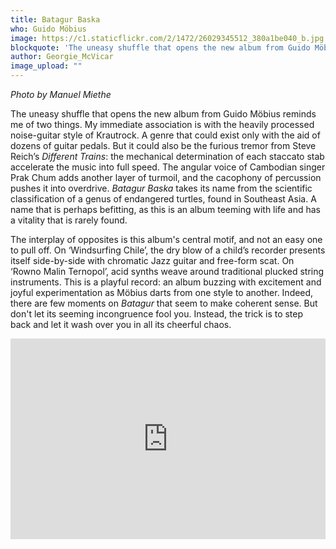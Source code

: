 ```yaml
---
title: Batagur Baska
who: Guido Möbius
image: https://c1.staticflickr.com/2/1472/26029345512_380a1be040_b.jpg
blockquote: 'The uneasy shuffle that opens the new album from Guido Möbius reminds me of two things. My immediate association is with the heavily processed noise-guitar style of Krautrock. A genre that could exist only with the aid of dozens of guitar pedals. But it could also be the furious tremor from Steve Reich’s _Different Trains_: the mechanical determination of each staccato stab accelerate the music into full speed. '
author: Georgie_McVicar
image_upload: ""
---
```

_Photo by Manuel Miethe_

The uneasy shuffle that opens the new album from Guido Möbius reminds me of two things. My immediate association is with the heavily processed noise-guitar style of Krautrock. A genre that could exist only with the aid of dozens of guitar pedals. But it could also be the furious tremor from Steve Reich’s _Different Trains_: the mechanical determination of each staccato stab accelerate the music into full speed. The angular voice of Cambodian singer Prak Chum adds another layer of turmoil, and the cacophony of percussion pushes it into overdrive. _Batagur Baska_ takes its name from the scientific classification of a genus of endangered turtles, found in Southeast Asia. A name that is perhaps befitting, as this is an album teeming with life and has a vitality that is rarely found. 

The interplay of opposites is this album's central motif, and not an easy one to pull off. On ‘Windsurfing Chile’, the dry blow of a child’s recorder presents itself side-by-side with chromatic Jazz guitar and free-form scat. On ‘Rowno Malin Ternopol’, acid synths weave around traditional plucked string instruments. This is a playful record: an album buzzing with excitement and joyful experimentation as Möbius darts from one style to another. Indeed, there are few moments on _Batagur_ that seem to make coherent sense. But don't let its seeming incongruence fool you. Instead, the trick is to step back and let it wash over you in all its cheerful chaos. 

<iframe src="https://player.vimeo.com/video/151448762?color=050505&byline=0&portrait=0" width="100%" height="321" frameborder="0" webkitallowfullscreen mozallowfullscreen allowfullscreen></iframe>